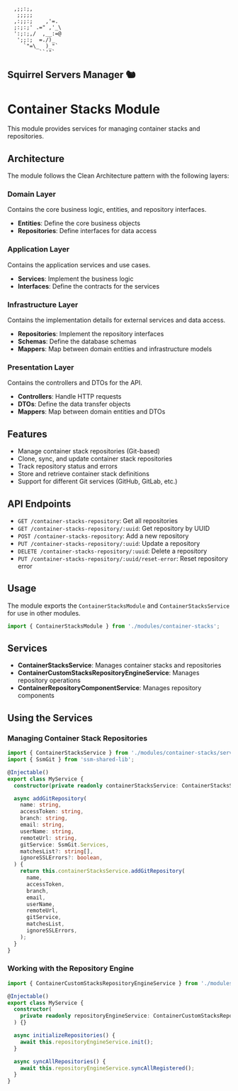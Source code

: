 ```
  ,;;:;,
   ;;;;;
  ,:;;:;    ,'=.
  ;:;:;' .=" ,'_\
  ':;:;,/  ,__:=@
   ';;:;  =./)_
     `"=\_  )_"`
          ``'"`
```
Squirrel Servers Manager 🐿️
---
# Container Stacks Module

This module provides services for managing container stacks and repositories.

## Architecture

The module follows the Clean Architecture pattern with the following layers:

### Domain Layer

Contains the core business logic, entities, and repository interfaces.

- **Entities**: Define the core business objects
- **Repositories**: Define interfaces for data access

### Application Layer

Contains the application services and use cases.

- **Services**: Implement the business logic
- **Interfaces**: Define the contracts for the services

### Infrastructure Layer

Contains the implementation details for external services and data access.

- **Repositories**: Implement the repository interfaces
- **Schemas**: Define the database schemas
- **Mappers**: Map between domain entities and infrastructure models

### Presentation Layer

Contains the controllers and DTOs for the API.

- **Controllers**: Handle HTTP requests
- **DTOs**: Define the data transfer objects
- **Mappers**: Map between domain entities and DTOs

## Features

- Manage container stack repositories (Git-based)
- Clone, sync, and update container stack repositories
- Track repository status and errors
- Store and retrieve container stack definitions
- Support for different Git services (GitHub, GitLab, etc.)

## API Endpoints

- `GET /container-stacks-repository`: Get all repositories
- `GET /container-stacks-repository/:uuid`: Get repository by UUID
- `POST /container-stacks-repository`: Add a new repository
- `PUT /container-stacks-repository/:uuid`: Update a repository
- `DELETE /container-stacks-repository/:uuid`: Delete a repository
- `PUT /container-stacks-repository/:uuid/reset-error`: Reset repository error

## Usage

The module exports the `ContainerStacksModule` and `ContainerStacksService` for use in other modules.

```typescript
import { ContainerStacksModule } from './modules/container-stacks';
```

## Services

- **ContainerStacksService**: Manages container stacks and repositories
- **ContainerCustomStacksRepositoryEngineService**: Manages repository operations
- **ContainerRepositoryComponentService**: Manages repository components

## Using the Services

### Managing Container Stack Repositories

```typescript
import { ContainerStacksService } from './modules/container-stacks/services/container-stacks.service';
import { SsmGit } from 'ssm-shared-lib';

@Injectable()
export class MyService {
  constructor(private readonly containerStacksService: ContainerStacksService) {}

  async addGitRepository(
    name: string,
    accessToken: string,
    branch: string,
    email: string,
    userName: string,
    remoteUrl: string,
    gitService: SsmGit.Services,
    matchesList?: string[],
    ignoreSSLErrors?: boolean,
  ) {
    return this.containerStacksService.addGitRepository(
      name,
      accessToken,
      branch,
      email,
      userName,
      remoteUrl,
      gitService,
      matchesList,
      ignoreSSLErrors,
    );
  }
}
```

### Working with the Repository Engine

```typescript
import { ContainerCustomStacksRepositoryEngineService } from './modules/container-stacks/services/container-stacks-repository-engine-service';

@Injectable()
export class MyService {
  constructor(
    private readonly repositoryEngineService: ContainerCustomStacksRepositoryEngineService,
  ) {}

  async initializeRepositories() {
    await this.repositoryEngineService.init();
  }

  async syncAllRepositories() {
    await this.repositoryEngineService.syncAllRegistered();
  }
}
``` 
